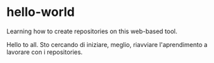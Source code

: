 # hello-world
Learning how to create repositories on this web-based tool. 

Hello to all. 
Sto cercando di iniziare, meglio, riavviare l'aprendimento a lavorare con i repositories. 
